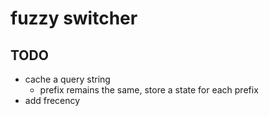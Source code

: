 # fuzzy switcher

## TODO

- cache a query string
  - prefix remains the same, store a state for each prefix
- add frecency
